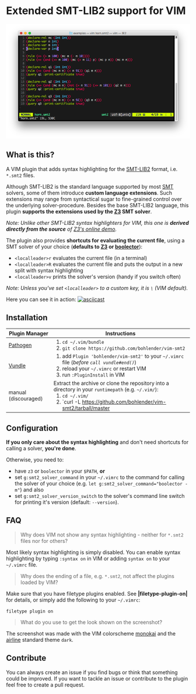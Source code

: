 # Extended SMT-LIB2 support for VIM
![Example](/example.png?raw=true "Example")

## What is this?
A VIM plugin that adds syntax highlighting for the [SMT-LIB2](http://smtlib.cs.uiowa.edu/) format, i.e. `*.smt2` files.

Although SMT-LIB2 is the standard language supported by most [SMT](https://en.wikipedia.org/wiki/Satisfiability_modulo_theories) solvers, some of them introduce **custom language extensions**.
Such extensions may range from syntactical sugar to fine-grained control over the underlying solver-procedure.
Besides the base SMT-LIB2 language, this plugin **supports the extensions used by the [Z3](https://github.com/Z3Prover/z3) SMT solver**.

*Note: Unlike other SMT-LIB2 syntax highlighters for VIM, this one is **derived directly from the source** of [Z3's online demo](https://rise4fun.com/Z3/).*

The plugin also provides **shortcuts for evaluating the current file**, using a SMT solver of your choice (**defaults to [Z3](https://github.com/Z3Prover/z3) or [boolector](http://fmv.jku.at/boolector)**):
* `<localleader>r` evaluates the current file (in a terminal)
* `<localleader>R` evaluates the current file and puts the output in a new split with syntax highlighting
* `<localleader>v` prints the solver's version (handy if you switch often)

*Note: Unless you've set `<localleader>` to a custom key, it is `\` (VIM default).*

Here you can see it in action:
[![asciicast](https://asciinema.org/a/4LP65uSchEbciwnRsdTImwzqW.png)](https://asciinema.org/a/4LP65uSchEbciwnRsdTImwzqW)

## Installation

| Plugin Manager | Instructions |
| ------------- | ------------- |
| [Pathogen](https://github.com/tpope/vim-pathogen) | <ol style="display: table-cell; vertical-align: middle"><li>`cd ~/.vim/bundle`</li><li>`git clone https://github.com/bohlender/vim-smt2`</li></ol> |
| [Vundle](https://github.com/VundleVim/Vundle.vim) | <ol style="display: table-cell; vertical-align: middle"><li>add `Plugin 'bohlender/vim-smt2'` to your `~/.vimrc` file (*before `call vundle#end()`*)</li><li>reload your `~/.vimrc` or restart VIM</li><li>run `:PluginInstall` in VIM</li></ol>|
| manual (discouraged) | Extract the archive or clone the repository into a directory in your `runtimepath` (e.g. `~/.vim/`): <ol style="display: table-cell; vertical-align: middle"><li>`cd ~/.vim/`</li><li>`curl -L https://github.com/bohlender/vim-smt2/tarball/master | tar xz --strip 1`</li></ol> |

## Configuration
**If you only care about the syntax highlighting** and don't need shortcuts for calling a solver, **you're done**.

Otherwise, you need to:
* have `z3` or `boolector` in your `$PATH`, **or**
* set `g:smt2_solver_command` in your `~/.vimrc` to the command for calling the solver of your choice (e.g. `let g:smt2_solver_command="boolector -m"`) and also
* set `g:smt2_solver_version_switch` to the solver's command line switch for printing it's version (default: `--version`).

## FAQ
> Why does VIM  not show any syntax highlighting - neither for `*.smt2` files nor for others?

Most likely syntax highlighting is simply disabled.
You can enable syntax highlighting by typing `:syntax on` in VIM or adding `syntax on` to your `~/.vimrc` file.

> Why does the ending of a file, e.g. `*.smt2`, not affect the plugins loaded by VIM?

Make sure that you have filetype plugins enabled. See **|filetype-plugin-on|** for details, or simply add the following to your `~/.vimrc`:
```
filetype plugin on
```

> What do you use to get the look shown on the screenshot?

The screenshot was made with the VIM colorscheme [monokai](https://github.com/crusoexia/vim-monokai) and the [airline](https://github.com/vim-airline/vim-airline) standard theme `dark`.

## Contribute
You can always create an issue if you find bugs or think that something could be improved.
If you want to tackle an issue or contribute to the plugin feel free to create a pull request.
